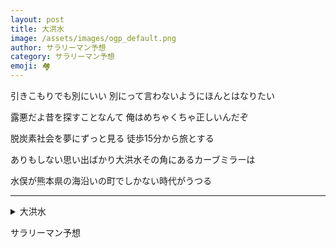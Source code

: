```yaml
---
layout: post
title: 大洪水
image: /assets/images/ogp_default.png
author: サラリーマン予想
category: サラリーマン予想
emoji: 🏘️
---
```


<div class="tanka-area"><div class="tanka">
<p>引きこもりでも別にいい 別にって言わないようにほんとはなりたい</p>
<p>露悪だよ昔を探すことなんて 俺はめちゃくちゃ正しいんだぞ</p>
<p>脱炭素社会を夢にずっと見る 徒歩<span class="tate-chu-yoko-number">15</span>分から旅とする</p>
<p>ありもしない思い出ばかり大洪水その角にあるカーブミラーは</p>
<p>水俣が熊本県の海沿いの町でしかない時代がうつる</p></div></div>

---

<details><summary>大洪水</summary>
引きこもりでも別にいい 別にって言わないようにほんとはなりたい<br/>
露悪だよ昔を探すことなんて 俺はめちゃくちゃ正しいんだぞ<br/>
脱炭素社会を夢にずっと見る 徒歩<span class="tate-chu-yoko-number">15</span>分から旅とする<br/>
ありもしない思い出ばかり大洪水その角にあるカーブミラーは<br/>
水俣が熊本県の海沿いの町でしかない時代がうつる<br/>
</details>

サラリーマン予想
